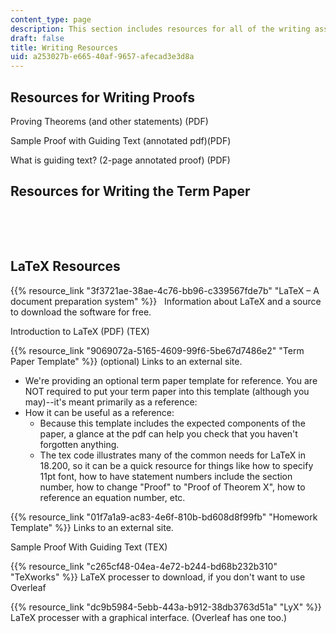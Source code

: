 ```yaml
---
content_type: page
description: This section includes resources for all of the writing assignments.
draft: false
title: Writing Resources
uid: a253027b-e665-40af-9657-afecad3e3d8a
---
```

## **Resources for Writing Proofs**

Proving Theorems (and other statements) (PDF)

Sample Proof with Guiding Text (annotated pdf)(PDF)

What is guiding text? (2-page annotated proof) (PDF)

## **Resources for Writing the Term Paper**

 

 

## **LaTeX Resources**

{{% resource_link "3f3721ae-38ae-4c76-bb96-c339567fde7b" "LaTeX – A document preparation system" %}}   Information about LaTeX and a source to download the software for free.

Introduction to LaTeX (PDF) (TEX)

{{% resource_link "9069072a-5165-4609-99f6-5be67d7486e2" "Term Paper Template" %}} (optional) Links to an external site.

- We're providing an optional term paper template for reference. You are NOT required to put your term paper into this template (although you may)--it's meant primarily as a reference:
- How it can be useful as a reference:
    - Because this template includes the expected components of the paper, a glance at the pdf can help you check that you haven't forgotten anything.
    - The tex code illustrates many of the common needs for LaTeX in 18.200, so it can be a quick resource for things like how to specify 11pt font, how to have statement numbers include the section number, how to change "Proof" to "Proof of Theorem X", how to reference an equation number, etc.

{{% resource_link "01f7a1a9-ac83-4e6f-810b-bd608d8f99fb" "Homework Template" %}} Links to an external site.

Sample Proof With Guiding Text (TEX)

{{% resource_link "c265cf48-04ea-4e72-b244-bd68b232b310" "TeXworks" %}} LaTeX processer to download, if you don't want to use Overleaf

{{% resource_link "dc9b5984-5ebb-443a-b912-38db3763d51a" "LyX" %}} LaTeX processer with a graphical interface. (Overleaf has one too.)